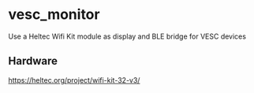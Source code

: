 # vesc_monitor
Use a Heltec Wifi Kit module as display and BLE bridge for VESC devices

## Hardware
https://heltec.org/project/wifi-kit-32-v3/
